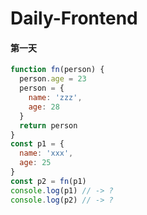 # Daily-Frontend

#### 第一天
```js
function fn(person) {
  person.age = 23
  person = {
    name: 'zzz',
    age: 28
  }
  return person
}
const p1 = {
  name: 'xxx',
  age: 25
}
const p2 = fn(p1)
console.log(p1) // -> ?
console.log(p2) // -> ?
```

